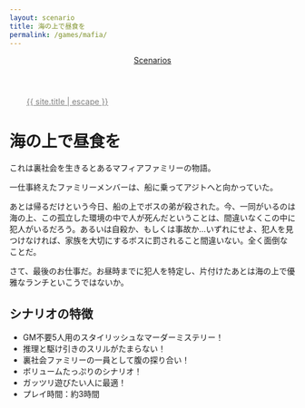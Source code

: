 ```yaml
---
layout: scenario
title: 海の上で昼食を
permalink: /games/mafia/
---
```

<body class="mafia-body">
<header class="scenarios-header">
  <nav class="scenarios-nav">
    <a href="/games/" class="scenarios-link scenarios-button mafia-link mafia-button">Scenarios</a>
  </nav>
</header>
<a class="site-title" style="color:gray;margin-left:30px;margin-top:10px" rel="author" href="{{ "/" |
relative_url }}">{{ site.title | escape }}</a>

<div class="mafia-page">
  <h1 class="mafia-title">海の上で昼食を</h1>
  <div class="mafia-intro">
    <p>これは裏社会を生きるとあるマフィアファミリーの物語。</p>
    <p>一仕事終えたファミリーメンバーは、船に乗ってアジトへと向かっていた。</p>
    <p>あとは帰るだけという今日、船の上でボスの弟が殺された。今、一同がいるのは海の上、この孤立した環境の中で人が死んだということは、間違いなくこの中に犯人がいるだろう。あるいは自殺か、もしくは事故か…いずれにせよ、犯人を見つけなければ、家族を大切にするボスに罰されること間違いない。全く面倒なことだ。</p>
    <p>さて、最後のお仕事だ。お昼時までに犯人を特定し、片付けたあとは海の上で優雅なランチといこうではないか。</p>
  </div>

  <div class="mafia-details">
    <h2>シナリオの特徴</h2>
    <ul>
      <li>GM不要5人用のスタイリッシュなマーダーミステリー！</li>
      <li>推理と駆け引きのスリルがたまらない！</li>
      <li>裏社会ファミリーの一員として腹の探り合い！</li>
      <li>ボリュームたっぷりのシナリオ！</li>
      <li>ガッツリ遊びたい人に最適！</li>
      <li>プレイ時間：約3時間</li>
    </ul>
  </div>
</div>
</body>
